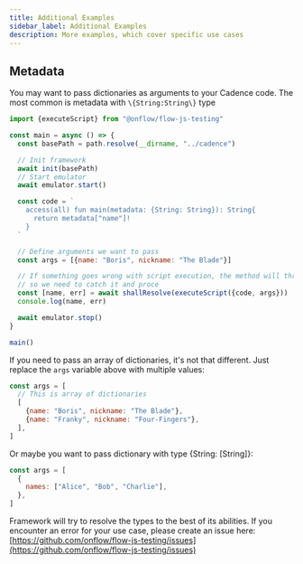 ```yaml
---
title: Additional Examples
sidebar_label: Additional Examples
description: More examples, which cover specific use cases
---
```


## Metadata

You may want to pass dictionaries as arguments to your Cadence code. The most
common is metadata with `\{String:String\}` type

```javascript
import {executeScript} from "@onflow/flow-js-testing"

const main = async () => {
  const basePath = path.resolve(__dirname, "../cadence")

  // Init framework
  await init(basePath)
  // Start emulator
  await emulator.start()

  const code = `
    access(all) fun main(metadata: {String: String}): String{
      return metadata["name"]!
    }  
  `

  // Define arguments we want to pass
  const args = [{name: "Boris", nickname: "The Blade"}]

  // If something goes wrong with script execution, the method will throw an error
  // so we need to catch it and proce
  const [name, err] = await shallResolve(executeScript({code, args}))
  console.log(name, err)

  await emulator.stop()
}

main()
```

If you need to pass an array of dictionaries, it's not that different. Just replace the `args` variable above with
multiple values:

```javascript
const args = [
  // This is array of dictionaries
  [
    {name: "Boris", nickname: "The Blade"},
    {name: "Franky", nickname: "Four-Fingers"},
  ],
]
```

Or maybe you want to pass dictionary with type \{String: [String]\}:

```javascript
const args = [
  {
    names: ["Alice", "Bob", "Charlie"],
  },
]
```

Framework will try to resolve the types to the best of its abilities. If you encounter an error for your use case,
please create an issue here: [https://github.com/onflow/flow-js-testing/issues](https://github.com/onflow/flow-js-testing/issues)
